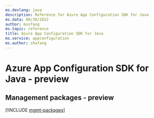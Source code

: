 ```yaml
---
ms.devlang: java
description: Reference for Azure App Configuration SDK for Java
ms.data: 09/30/2022
author: mssfang
ms.topic: reference
title: Azure App Configuration SDK for Java
ms.service: appconfiguration
ms.author: shafang
---
```

# Azure App Configuration SDK for Java - preview

## Management packages - preview
[!INCLUDE [mgmt-packages](app-configuration-mgmt-index.md)]